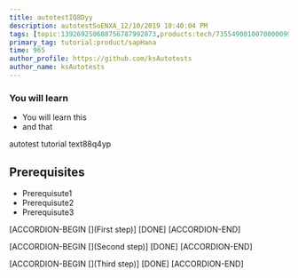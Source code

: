 ```yaml
---
title: autotestIQ8Dyy
description: autotestSoENXA_12/10/2019 10:40:04 PM
tags: [topic:139269250608756787992873,products:tech/73554900100700000996,tutorial:experience/advanced]
primary_tag: tutorial:product/sapHana
time: 965
author_profile: https://github.com/ksAutotests
author_name: ksAutotests
---
```

### You will learn
- You will learn this
- and that

autotest tutorial text88q4yp

## Prerequisites
- Prerequisute1
- Prerequisute2
- Prerequisute3

[ACCORDION-BEGIN [](First step)]
[DONE]
[ACCORDION-END]

[ACCORDION-BEGIN [](Second step)]
[DONE]
[ACCORDION-END]

[ACCORDION-BEGIN [](Third step)]
[DONE]
[ACCORDION-END]

